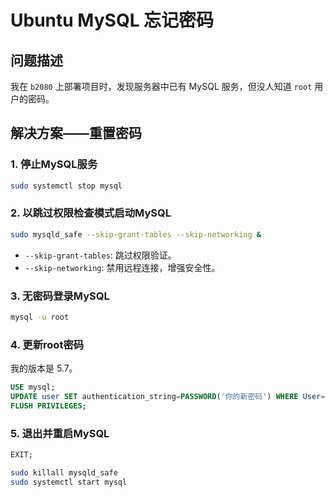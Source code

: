 # Ubuntu MySQL 忘记密码

## 问题描述

我在 `b2080` 上部署项目时，发现服务器中已有 MySQL 服务，但没人知道 `root` 用户的密码。

## 解决方案——重置密码

### 1. 停止MySQL服务

```bash
sudo systemctl stop mysql
```

### 2. 以跳过权限检查模式启动MySQL

```bash
sudo mysqld_safe --skip-grant-tables --skip-networking &
```

- `--skip-grant-tables`: 跳过权限验证。
- `--skip-networking`: 禁用远程连接，增强安全性。

### 3. 无密码登录MySQL

```bash
mysql -u root
```

### 4. 更新root密码

我的版本是 5.7。

```sql
USE mysql;
UPDATE user SET authentication_string=PASSWORD('你的新密码') WHERE User='root';
FLUSH PRIVILEGES;
```

### 5. 退出并重启MySQL

```sql
EXIT;
```

```bash
sudo killall mysqld_safe
sudo systemctl start mysql
```

